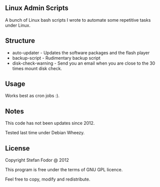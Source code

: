 Linux Admin Scripts
----

A bunch of Linux bash scripts I wrote to automate some repetitive tasks under Linux.

Structure
---
- auto-updater  - Updates the software packages and the flash player
- backup-script - Rudimentary backup script
- disk-check-warning - Send you an email when you are close to the 30 times mount disk check.

Usage
---
Works best as cron jobs :).

Notes
---

This code has not been updates since 2012.

Tested last time under Debian Wheezy.

License
---
Copyright Stefan Fodor @ 2012

This program is free under the terms of GNU GPL licence.

Feel free to copy, modify and redistribute.
